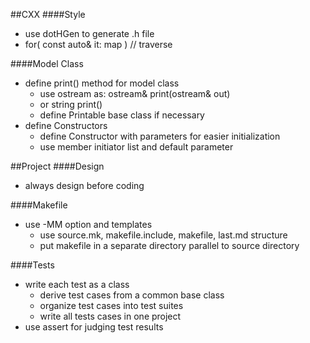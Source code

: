 ##CXX
####Style
* use dotHGen to generate .h file
* for( const auto& it: map ) // traverse 

####Model Class
* define print() method for model class
  * use ostream as: ostream& print(ostream& out) 
  * or string print()
  * define Printable base class if necessary
* define Constructors
  * define Constructor with parameters for easier initialization
  * use member initiator list and default parameter

##Project
####Design
* always design before coding

####Makefile
* use -MM option and templates
  * use source.mk, makefile.include, makefile, last.md structure
  * put makefile in a separate directory parallel to source directory

####Tests
* write each test as a class
  * derive test cases from a common base class
  * organize test cases into test suites
  * write all tests cases in one project
* use assert for judging test results
